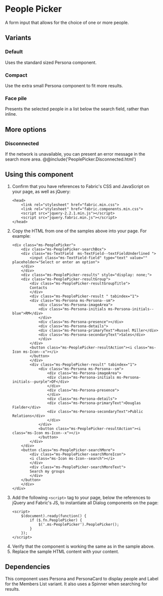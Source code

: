 # People Picker
A form input that allows for the choice of one or more people.

## Variants

### Default
Uses the standard sized Persona component.
<!---
{{> PeoplePicker props=PeoplePickerExampleProps.default}}
--->

### Compact
Use the extra small Persona component to fit more results.
<!---
{{> PeoplePicker props=PeoplePickerExampleProps.compact}}
--->

### Face pile
Presents the selected people in a list below the search field, rather than inline.
<!---
{{> PeoplePicker props=PeoplePickerExampleProps.facePile}}
--->

## More options

### Disconnected
If the network is unavailable, you can present an error message in the search more area.
@@include('PeoplePicker.Disconnected.html')

## Using this component
1. Confirm that you have references to Fabric's CSS and JavaScript on your page, as well as jQuery:
    ```
    <head>
        <link rel="stylesheet" href="fabric.min.css">
        <link rel="stylesheet" href="fabric.components.min.css">
        <script src="jquery-2.2.1.min.js"></script>
        <script src="jquery.fabric.min.js"></script>
    </head>
    ```
2. Copy the HTML from one of the samples above into your page. For example:
    ```
    <div class="ms-PeoplePicker">
        <div class="ms-PeoplePicker-searchBox">
        <div class="ms-TextField  ms-TextField--textFieldUnderlined ">
            <input class="ms-TextField-field" type="text" value="" placeholder="Select or enter an option">
        </div>
        </div>
        <div class="ms-PeoplePicker-results" style="display: none;">
        <div class="ms-PeoplePicker-resultGroup">
            <div class="ms-PeoplePicker-resultGroupTitle">
            Contacts
            </div>
            <div class="ms-PeoplePicker-result " tabindex="1">
            <div class="ms-Persona ms-Persona--sm">
                <div class="ms-Persona-imageArea">
                <div class="ms-Persona-initials ms-Persona-initials--blue">RM</div>
                </div>
                <div class="ms-Persona-presence"></div>
                <div class="ms-Persona-details">
                <div class="ms-Persona-primaryText">Russel Miller</div>
                <div class="ms-Persona-secondaryText">Sales</div>
                </div>
            </div>
            <button class="ms-PeoplePicker-resultAction"><i class="ms-Icon ms-Icon--x"></i>
            </button>
            </div>
            <div class="ms-PeoplePicker-result" tabindex="1">
                <div class="ms-Persona ms-Persona--sm">
                    <div class="ms-Persona-imageArea">
                    <div class="ms-Persona-initials ms-Persona-initials--purple">DF</div>
                    </div>
                    <div class="ms-Persona-presence">
                    </div>
                    <div class="ms-Persona-details">
                    <div class="ms-Persona-primaryText">Douglas Fielder</div>
                    <div class="ms-Persona-secondaryText">Public Relations</div>
                    </div>
                </div>
                <button class="ms-PeoplePicker-resultAction"><i class="ms-Icon ms-Icon--x"></i>
                </button>
            </div>
        </div>
        <button class="ms-PeoplePicker-searchMore">
            <div class="ms-PeoplePicker-searchMoreIcon">
            <i class="ms-Icon ms-Icon--search"></i>
            </div>
            <div class="ms-PeoplePicker-searchMoreText">
            Search my groups
            </div>
        </button>
        </div>
    </div>
    ```
3. Add the following `<script>` tag to your page, below the references to jQuery and Fabric's JS, to instantiate all Dialog components on the page:
    ```
    <script>
        $(document).ready(function() {
            if ($.fn.PeoplePicker) {
                $('.ms-PeoplePicker').PeoplePicker();
            }
        });
    </script>
    ```
4. Verify that the component is working the same as in the sample above.
5. Replace the sample HTML content with your content.

## Dependencies
This component uses Persona and PersonaCard to display people and Label for the Members List variant. It also uses a Spinner when searching for results.

<!---
{{> PeoplePickerExampleJS}}
--->
